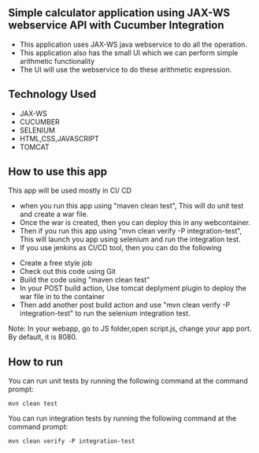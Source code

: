 Simple calculator application using JAX-WS webservice API with Cucumber Integration
-------------------------------------

* This application uses JAX-WS java webservice to do all the operation.
* This application also has the small UI which we can perform simple arithmetic functionality
* The UI will use the webservice to do these arithmetic expression.

Technology Used
---------------

* JAX-WS
* CUCUMBER
* SELENIUM
* HTML,CSS,JAVASCRIPT
* TOMCAT

How to use this app
-------------------

This app will be used mostly in CI/ CD

* when you run this app using "maven clean test", This will do unit test and create a war file.
* Once the war is created, then you can deploy this in any webcontainer.
* Then if you run this app using "mvn clean verify -P integration-test", This will launch you app using selenium and run the integration test.
* If you use jenkins as CI/CD tool, then you can do the following

- Create a free style job
- Check out this code using Git
- Build the code using "maven clean test"
- In your POST build action, Use tomcat deplyment plugin to deploy the war file in to the container
- Then add another post build action and use "mvn clean verify -P integration-test" to run the selenium integration test.

Note: In your webapp, go to JS folder,open script.js, change your app port. By default, it is 8080.

How to run
----------


You can run unit tests by running the following command at the command prompt:

    mvn clean test

You can run integration tests by running the following command at the command prompt:

    mvn clean verify -P integration-test
    